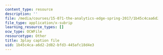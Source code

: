 ```yaml
---
content_type: resource
description: ''
file: /media/courses/15-071-the-analytics-edge-spring-2017/1b45c4caa6d22d82bfd3445afc18d4e3_D32g7Vv3_gA.srt
file_type: application/x-subrip
learning_resource_types: []
ocw_type: OCWFile
resourcetype: Other
title: 3play caption file
uid: 1b45c4ca-a6d2-2d82-bfd3-445afc18d4e3
---
```

